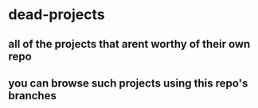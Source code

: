 # dead-projects

## all of the projects that arent worthy of their own repo
## you can browse such projects using this repo's branches
